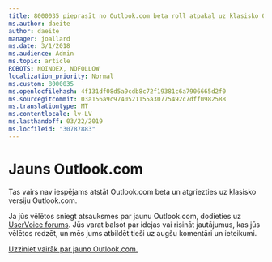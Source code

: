 ```yaml
---
title: 8000035 pieprasīt no Outlook.com beta roll atpakaļ uz klasisko Outlook.com
ms.author: daeite
author: daeite
manager: joallard
ms.date: 3/1/2018
ms.audience: Admin
ms.topic: article
ROBOTS: NOINDEX, NOFOLLOW
localization_priority: Normal
ms.custom: 8000035
ms.openlocfilehash: 4f131df08d5a9cdb8c72f19381c6a7906665d2f0
ms.sourcegitcommit: 03a156a9c9740521155a30775492c7dff0982588
ms.translationtype: MT
ms.contentlocale: lv-LV
ms.lasthandoff: 03/22/2019
ms.locfileid: "30787883"
---
```

# <a name="the-new-outlookcom"></a>Jauns Outlook.com

Tas vairs nav iespējams atstāt Outlook.com beta un atgriezties uz klasisko versiju Outlook.com.

Ja jūs vēlētos sniegt atsauksmes par jaunu Outlook.com, dodieties uz [UserVoice forums](https://go.microsoft.com/fwlink/p/?linkid=851599). Jūs varat balsot par idejas vai risināt jautājumus, kas jūs vēlētos redzēt, un mēs jums atbildēt tieši uz augšu komentāri un ieteikumi.

[Uzziniet vairāk par jauno Outlook.com.](https://go.microsoft.com/fwlink/p/?linkid=874356)